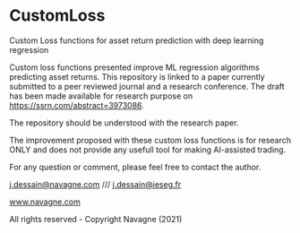 # CustomLoss
Custom Loss functions for asset return prediction with deep learning regression 

Custom loss functions presented improve ML regression algorithms predicting asset returns. 
This repository is linked to a paper currently submitted to a peer reviewed journal and a research conference. 
The draft has been made available for research purpose on https://ssrn.com/abstract=3973086.

The repository should be understood with the research paper.

The improvement proposed with these custom loss functions is for research ONLY and does not provide any usefull tool for making AI-assisted trading.

For any question or comment, please feel free to contact the author.

j.dessain@navagne.com   ///  j.dessain@ieseg.fr

www.navagne.com

All rights reserved - Copyright Navagne (2021)
